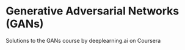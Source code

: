 # Generative Adversarial Networks (GANs)
Solutions to the GANs course by deeplearning.ai on Coursera
